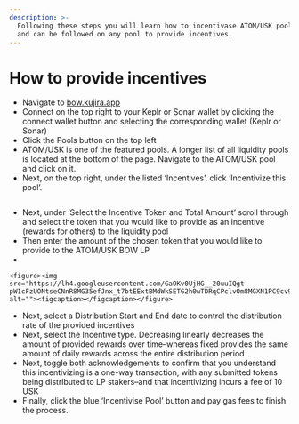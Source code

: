 ```yaml
---
description: >-
  Following these steps you will learn how to incentivase ATOM/USK pool on BOW
  and can be followed on any pool to provide incentives.
---
```


# How to provide incentives

* Navigate to [bow.kujira.app](https://bow.kujira.app/)
* Connect on the top right to your Keplr or Sonar wallet by clicking the connect wallet button and selecting the corresponding wallet (Keplr or Sonar)
* Click the Pools button on the top left
* ATOM/USK is one of the featured pools. A longer list of all liquidity pools is located at the bottom of the page. Navigate to the ATOM/USK pool and click on it.
* Next, on the top right, under the listed ‘Incentives’, click ‘Incentivize this pool’.

<figure><img src="https://lh3.googleusercontent.com/7C6roJy78_KqLX3xS2rpqYs4ZnhGDjYz7zWGg-MItnV3Vlr8uQaGZNUzjfhRlolomcOonW3JXtsL-a6JmPCEZsQnl3JsVMjxDZXgoQXYND2GgnF1X3ykTShMmmVAffiuXKxcnNkJeYQAO2VCdOMYZ44" alt=""><figcaption></figcaption></figure>

* Next, under ‘Select the Incentive Token and Total Amount’ scroll through and select the token that you would like to provide as an incentive (rewards for others) to the liquidity pool
* Then enter the amount of the chosen token that you would like to provide to the ATOM/USK BOW LP
*

    <figure><img src="https://lh4.googleusercontent.com/GaOKv0UjHG__20uuIQgt-pW1cFzUONtseCNnR8MG35efJnx_t7btEExtBMdWkSETG2h0wTDRqCPclvOm8MGXN1PC9cv9aH7O8ptsCeN1nJ0pyWxCnEZW5oeKQjA18puUfVyPpsmZkQFumE8Nd4Dy1f8" alt=""><figcaption></figcaption></figure>
* Next, select a Distribution Start and End date to control the distribution rate of the provided incentives
* Next, select the Incentive type. Decreasing linearly decreases the amount of provided rewards over time–whereas fixed provides the same amount of daily rewards across the entire distribution period
* Next, toggle both acknowledgements to confirm that you understand this incentivizing is a one-way transaction, with any submitted tokens being distributed to LP stakers–and that incentivizing incurs a fee of 10 USK
* Finally, click the blue ‘Incentivise Pool’ button and pay gas fees to finish the process.
